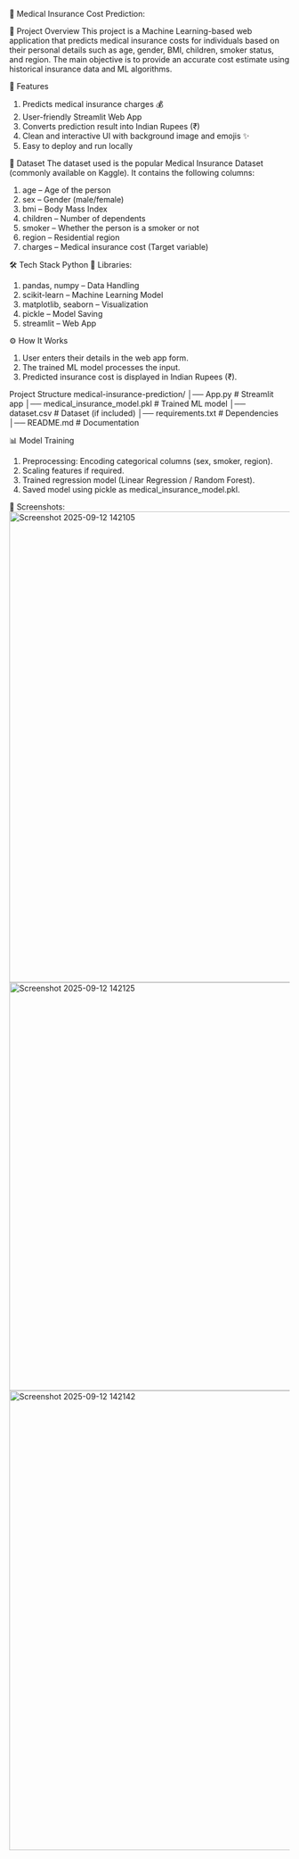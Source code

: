 🏥 Medical Insurance Cost Prediction:

📌 Project Overview
This project is a Machine Learning-based web application that predicts medical insurance costs for individuals based on their personal details such as age, gender, BMI, children, smoker status, and region.
The main objective is to provide an accurate cost estimate using historical insurance data and ML algorithms.

🚀 Features
1) Predicts medical insurance charges 💰
2) User-friendly Streamlit Web App
3) Converts prediction result into Indian Rupees (₹)
4) Clean and interactive UI with background image and emojis ✨
5) Easy to deploy and run locally

📂 Dataset
The dataset used is the popular Medical Insurance Dataset (commonly available on Kaggle).
It contains the following columns:
1) age – Age of the person
2) sex – Gender (male/female)
3) bmi – Body Mass Index
4) children – Number of dependents
5) smoker – Whether the person is a smoker or not
6) region – Residential region
7) charges – Medical insurance cost (Target variable)

🛠️ Tech Stack
Python 🐍
Libraries:
1) pandas, numpy – Data Handling
2) scikit-learn – Machine Learning Model
3) matplotlib, seaborn – Visualization
4) pickle – Model Saving
5) streamlit – Web App

⚙️ How It Works
1) User enters their details in the web app form.
2) The trained ML model processes the input.
3) Predicted insurance cost is displayed in Indian Rupees (₹).


Project Structure
medical-insurance-prediction/
│── App.py                        # Streamlit app
│── medical_insurance_model.pkl    # Trained ML model
│── dataset.csv                    # Dataset (if included)
│── requirements.txt               # Dependencies
│── README.md                      # Documentation

📊 Model Training
1) Preprocessing: Encoding categorical columns (sex, smoker, region).
2) Scaling features if required.
3) Trained regression model (Linear Regression / Random Forest).
4) Saved model using pickle as medical_insurance_model.pkl.

📸 Screenshots:
<img width="1617" height="844" alt="Screenshot 2025-09-12 142105" src="https://github.com/user-attachments/assets/9dc43f67-60a3-4643-9582-e8df130af909" />
<img width="1803" height="732" alt="Screenshot 2025-09-12 142125" src="https://github.com/user-attachments/assets/fa1ce6ae-7e3d-421e-ba8c-d5d9d537d08d" />
<img width="1004" height="824" alt="Screenshot 2025-09-12 142142" src="https://github.com/user-attachments/assets/7282cd59-c13e-47c7-af98-21ad964afefb" />




